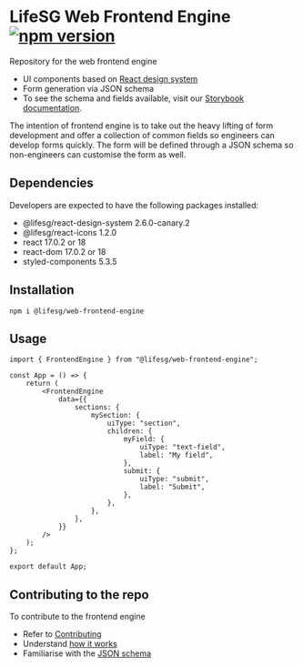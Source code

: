# LifeSG Web Frontend Engine [![npm version](https://img.shields.io/npm/v/@lifesg/web-frontend-engine.svg?style=flat)](https://www.npmjs.com/package/@lifesg/web-frontend-engine)

Repository for the web frontend engine

-   UI components based on <a href="https://github.com/LifeSG/react-design-system" target="_blank" rel="noopener noreferrer">React design system</a>
-   Form generation via JSON schema
-   To see the schema and fields available, visit our <a href="https://designsystem.life.gov.sg/web-frontend-engine/index.html?path=/story/introduction-getting-started--page" target="_blank" rel="noopener noreferrer">Storybook documentation</a>.

The intention of frontend engine is to take out the heavy lifting of form development and offer a collection of common fields so engineers can develop forms quickly. The form will be defined through a JSON schema so non-engineers can customise the form as well.

## Dependencies

Developers are expected to have the following packages installed:

-   @lifesg/react-design-system 2.6.0-canary.2
-   @lifesg/react-icons 1.2.0
-   react 17.0.2 or 18
-   react-dom 17.0.2 or 18
-   styled-components 5.3.5

## Installation

`npm i @lifesg/web-frontend-engine`

## Usage

```tsx
import { FrontendEngine } from "@lifesg/web-frontend-engine";

const App = () => {
	return (
		<FrontendEngine
			data={{
				sections: {
					mySection: {
						uiType: "section",
						children: {
							myField: {
								uiType: "text-field",
								label: "My field",
							},
							submit: {
								uiType: "submit",
								label: "Submit",
							},
						},
					},
				},
			}}
		/>
	);
};

export default App;
```

## Contributing to the repo

To contribute to the frontend engine

-   Refer to [Contributing](CONTRIBUTING.md)
-   Understand [how it works](https://github.com/LifeSG/web-frontend-engine/wiki/How-It-Works)
-   Familiarise with the [JSON schema](https://github.com/LifeSG/web-frontend-engine/wiki/JSON-Schema)
